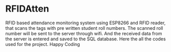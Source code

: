# RFIDAtten
RFID based attendance monitoring system using ESP8266 and RFID reader, that scans the tags with pre written student roll numbers. The scanned roll number will be sent to the server through wifi. And the received data from the server is entered and saved to the SQL database. Here the all the codes used for the project. Happy Coding
